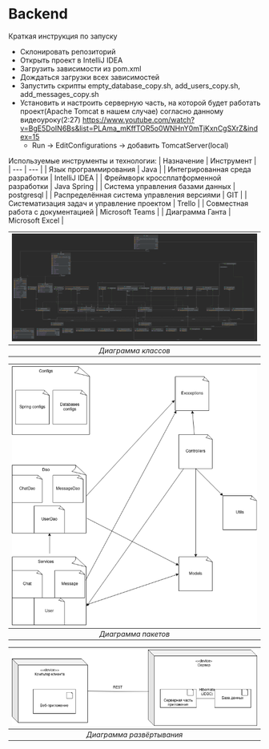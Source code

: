 # Backend

Краткая инструкция по запуску
- Склонировать репозиторий
- Открыть проект в  IntelliJ IDEA
- Загрузить зависимости из pom.xml 
- Дождаться загрузки всех зависимостей
- Запустить скрипты empty_database_copy.sh, add_users_copy.sh, add_messages_copy.sh
- Установить и настроить серверную часть, на которой будет работать проект(Apache Tomcat в нашем случае) согласно данному видеоуроку(2:27) https://www.youtube.com/watch?v=BgE5DoIN6Bs&list=PLAma_mKffTOR5o0WNHnY0mTjKxnCgSXrZ&index=15
  -   Run -> EditConfigurations -> добавить TomcatServer(local)

Используемые инструменты и технологии:
| Назначение | Инструмент |
| --- | --- |
| Язык программирования | Java |
| Интегрированная среда разработки | IntelliJ IDEA |
| Фреймворк кроссплатформенной разработки | Java Spring |
| Система управления базами данных | postgresql |
| Распределённая система управления версиями | GIT |
| Систематизация задач и управление проектом | Trello |
| Совместная работа с документацией | Microsoft Teams |
| Диаграмма Ганта | Microsoft Excel |

| ![space-1.jpg](https://github.com/BSU-cool-chat/Backend/blob/main/documents/ClassDiagram.png) | 
|:--:| 
| *Диаграмма классов* |

| ![space-1.jpg](https://github.com/BSU-cool-chat/Backend/blob/main/documents/Package_Diagram.png) | 
|:--:| 
| *Диаграмма пакетов* |

| ![space-1.jpg](https://github.com/BSU-cool-chat/Backend/blob/main/documents/Deployment_Diagram.png) | 
|:--:| 
| *Диаграмма развёртывания* |
